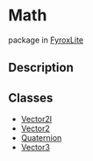 # Math
package in [FyroxLite](../scripting_api.md)
## Description
## Classes
* [Vector2I](Math/../Math/Vector2I.md)
* [Vector2](Math/../Math/Vector2.md)
* [Quaternion](Math/../Math/Quaternion.md)
* [Vector3](Math/../Math/Vector3.md)
